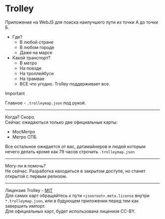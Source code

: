 # Trolley
Приложение на WebJS для поиска наилучшего пути из точки А до точки Б.
- Где?
  - В любой стране
  - В любом городе
  - Даже на марсе 
- Какой транспорт?
  - В метро
  - На поезде
  - На троллейбусе
  - На трамвае
  - ВСЕ что угодно. Trolley поддерживает все.

> [!IMPORTANT]
> Главное - `.trolleymap.json` под рукой.

---

Когда? Скоро.  
Сейчас ожидаються только две официальные карты:

- МосМетро
- Метро СПБ

Все остальное ожидается от вас, датамайнеров и людей которым нечего делать кроме как 79 часов строчить `.trolleymap.json`

--- 

Могу-ли я помочь?  
Не сейчас. Разработка находиться в закрытом доступе, но станет открытой с первым релизом.

--- 

Лицензия Trolley - [MIT](LICENSE)  
Для самих карт обращяйтесь к пути `<jsonroot>.meta.license` внутри `*.trolleymap.json`, или в будующем приложении перед тем как завершить импорт.  
Для официальных карт, будет использована лиценизя CC-BY.
